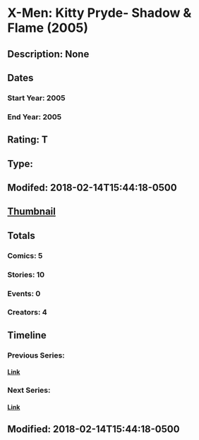 # X-Men: Kitty Pryde- Shadow & Flame (2005)
## Description: None
## Dates
### Start Year: 2005
### End Year: 2005
## Rating: T
## Type: 
## Modifed: 2018-02-14T15:44:18-0500
## [Thumbnail](http://i.annihil.us/u/prod/marvel/i/mg/c/e0/5a849f8b9fa0b.jpg)
## Totals
### Comics: 5
### Stories: 10
### Events: 0
### Creators: 4
## Timeline
### Previous Series: 
#### [Link]()
### Next Series: 
#### [Link]()
## Modified: 2018-02-14T15:44:18-0500